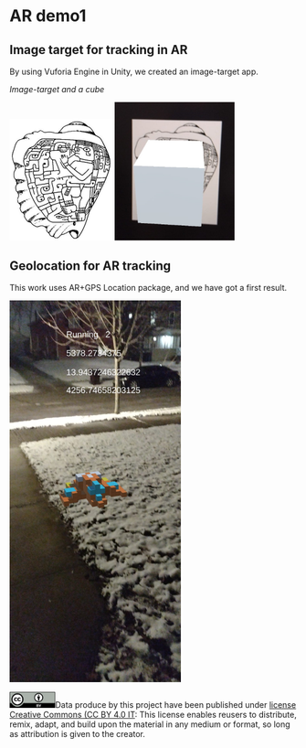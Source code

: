 # AR demo1

## Image target for tracking in AR
By using Vuforia Engine in Unity, we created an image-target app. 



*Image-target and a cube*

<img src="img/target1.jpg" alt="drawing" width="180"/> 
<img src="img/image_target1.jpg" alt="drawing" width="210"/>





## Geolocation for AR tracking 
This work uses AR+GPS Location package, and we have got a first result. 

<img src="./img/geoloc1.jpeg" alt="drawing" width="300"/>

<img src="./img/cc.png" alt="drawing" width="80"/>Data produce by this project have been published under [license Creative Commons (CC BY 4.0 IT](https://creativecommons.org/share-your-work/): This license enables reusers to distribute, remix, adapt, and build upon the material in any medium or format, so long as attribution is given to the creator. 




























